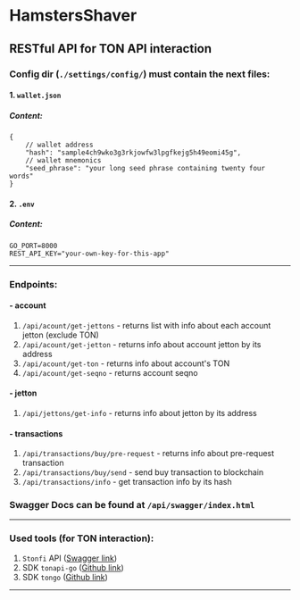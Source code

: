 # HamstersShaver

## RESTful API for TON API interaction


### Config dir (`./settings/config/`) must contain the next files:

#### 1. `wallet.json`
##### Content:

```json5
{
	// wallet address
	"hash": "sample4ch9wko3g3rkjowfw3lpgfkejg5h49eomi45g",
	// wallet mnemonics
	"seed_phrase": "your long seed phrase containing twenty four words"
}
```

#### 2. `.env`
##### Content:

```dotenv
GO_PORT=8000
REST_API_KEY="your-own-key-for-this-app"
```

<hr>

### Endpoints:

#### - account
1. `/api/acount/get-jettons` - returns list with info about each account jetton (exclude TON)
2. `/api/acount/get-jetton` - returns info about account jetton by its address
3. `/api/acount/get-ton` - returns info about account's TON
4. `/api/acount/get-seqno` - returns account seqno

#### - jetton
1. `/api/jettons/get-info` - returns info about jetton by its address

#### - transactions
1. `/api/transactions/buy/pre-request` - returns info about pre-request transaction
2. `/api/transactions/buy/send` - send buy transaction to blockchain
2. `/api/transactions/info` - get transaction info by its hash

### Swagger Docs can be found at `/api/swagger/index.html`

<hr>

### Used tools (for TON interaction):

1. `Stonfi` API ([Swagger link](https://api.ston.fi/swagger-ui/))
2. SDK `tonapi-go` ([Github link](https://github.com/tonkeeper/tonapi-go))
3. SDK `tongo` ([Github link](https://github.com/tonkeeper/tongo))

<hr>
